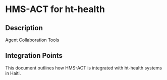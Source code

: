 # HMS-ACT for ht-health

## Description

Agent Collaboration Tools

## Integration Points

This document outlines how HMS-ACT is integrated with ht-health systems in Haiti.
